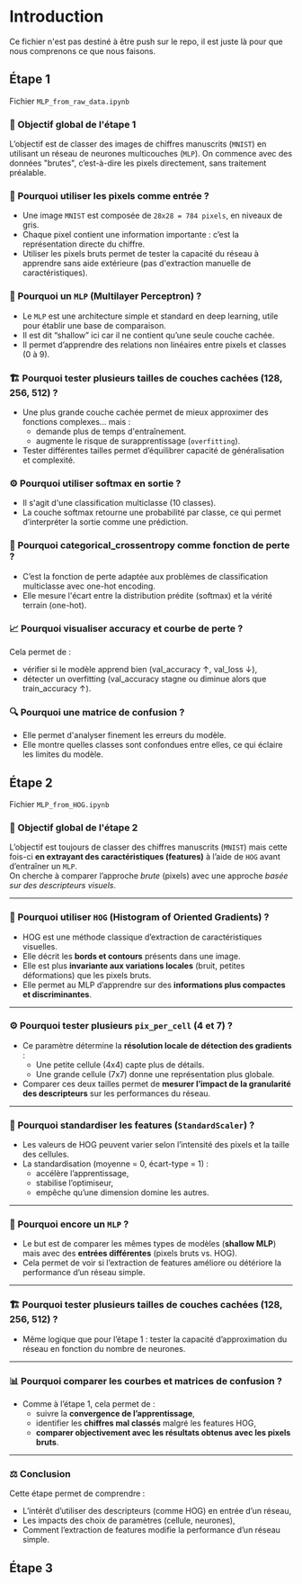 # Introduction

Ce fichier n'est pas destiné à être push sur le repo, il est juste là pour que nous comprenons ce que nous faisons.

## Étape 1

Fichier `MLP_from_raw_data.ipynb`

### 🎯 Objectif global de l'étape 1

L’objectif est de classer des images de chiffres manuscrits (`MNIST`) en utilisant un réseau de neurones multicouches (`MLP`). On commence avec des données "brutes", c’est-à-dire les pixels directement, sans traitement préalable.

### 🔢 Pourquoi utiliser les pixels comme entrée ?

- Une image `MNIST` est composée de `28x28 = 784 pixels`, en niveaux de gris.
- Chaque pixel contient une information importante : c’est la représentation directe du chiffre.
- Utiliser les pixels bruts permet de tester la capacité du réseau à apprendre sans aide extérieure (pas d'extraction manuelle de caractéristiques).

### 🧠 Pourquoi un `MLP` (Multilayer Perceptron) ?

- Le `MLP` est une architecture simple et standard en deep learning, utile pour établir une base de comparaison.
- Il est dit “shallow” ici car il ne contient qu’une seule couche cachée.
- Il permet d’apprendre des relations non linéaires entre pixels et classes (0 à 9).

### 🏗️ Pourquoi tester plusieurs tailles de couches cachées (128, 256, 512) ?

- Une plus grande couche cachée permet de mieux approximer des fonctions complexes… mais :
    - demande plus de temps d'entraînement.
    - augmente le risque de surapprentissage (`overfitting`).
- Tester différentes tailles permet d’équilibrer capacité de généralisation et complexité.

### ⚙️ Pourquoi utiliser softmax en sortie ?

- Il s'agit d'une classification multiclasse (10 classes).
- La couche softmax retourne une probabilité par classe, ce qui permet d’interpréter la sortie comme une prédiction.

### 🧮 Pourquoi categorical_crossentropy comme fonction de perte ?

- C’est la fonction de perte adaptée aux problèmes de classification multiclasse avec one-hot encoding.
- Elle mesure l'écart entre la distribution prédite (softmax) et la vérité terrain (one-hot).

### 📈 Pourquoi visualiser accuracy et courbe de perte ?

Cela permet de :

- vérifier si le modèle apprend bien (val_accuracy ↑, val_loss ↓),
- détecter un overfitting (val_accuracy stagne ou diminue alors que train_accuracy ↑).

### 🔍 Pourquoi une matrice de confusion ?

- Elle permet d'analyser finement les erreurs du modèle.
- Elle montre quelles classes sont confondues entre elles, ce qui éclaire les limites du modèle.

## Étape 2

Fichier `MLP_from_HOG.ipynb`

### 🎯 Objectif global de l'étape 2

L’objectif est toujours de classer des chiffres manuscrits (`MNIST`) mais cette fois-ci **en extrayant des caractéristiques (features)** à l’aide de `HOG` avant d’entraîner un `MLP`.  
On cherche à comparer l’approche *brute* (pixels) avec une approche *basée sur des descripteurs visuels*.

---

### 🧪 Pourquoi utiliser `HOG` (Histogram of Oriented Gradients) ?

- HOG est une méthode classique d’extraction de caractéristiques visuelles.
- Elle décrit les **bords et contours** présents dans une image.
- Elle est plus **invariante aux variations locales** (bruit, petites déformations) que les pixels bruts.
- Elle permet au MLP d’apprendre sur des **informations plus compactes et discriminantes**.

---

### ⚙️ Pourquoi tester plusieurs `pix_per_cell` (4 et 7) ?

- Ce paramètre détermine la **résolution locale de détection des gradients** :
  - Une petite cellule (4x4) capte plus de détails.
  - Une grande cellule (7x7) donne une représentation plus globale.
- Comparer ces deux tailles permet de **mesurer l’impact de la granularité des descripteurs** sur les performances du réseau.

---

### 🔢 Pourquoi standardiser les features (`StandardScaler`) ?

- Les valeurs de HOG peuvent varier selon l’intensité des pixels et la taille des cellules.
- La standardisation (moyenne = 0, écart-type = 1) :
  - accélère l’apprentissage,
  - stabilise l’optimiseur,
  - empêche qu’une dimension domine les autres.

---

### 🧠 Pourquoi encore un `MLP` ?

- Le but est de comparer les mêmes types de modèles (**shallow MLP**) mais avec des **entrées différentes** (pixels bruts vs. HOG).
- Cela permet de voir si l’extraction de features améliore ou détériore la performance d’un réseau simple.

---

### 🏗️ Pourquoi tester plusieurs tailles de couches cachées (128, 256, 512) ?

- Même logique que pour l’étape 1 : tester la capacité d’approximation du réseau en fonction du nombre de neurones.

---

### 📊 Pourquoi comparer les courbes et matrices de confusion ?

- Comme à l’étape 1, cela permet de :
  - suivre la **convergence de l’apprentissage**,
  - identifier les **chiffres mal classés** malgré les features HOG,
  - **comparer objectivement avec les résultats obtenus avec les pixels bruts**.

---

### ⚖️ Conclusion

Cette étape permet de comprendre :

- L’intérêt d’utiliser des descripteurs (comme HOG) en entrée d’un réseau,
- Les impacts des choix de paramètres (cellule, neurones),
- Comment l’extraction de features modifie la performance d’un réseau simple.

## Étape 3
